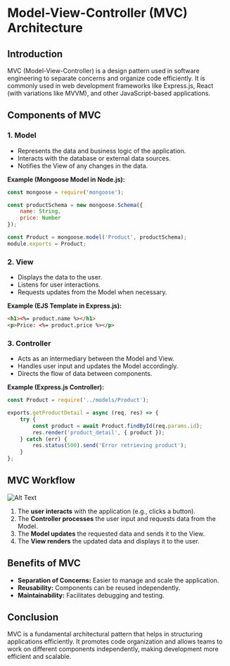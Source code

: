 # Model-View-Controller (MVC) Architecture

## Introduction
MVC (Model-View-Controller) is a design pattern used in software engineering to separate concerns and organize code efficiently. It is commonly used in web development frameworks like Express.js, React (with variations like MVVM), and other JavaScript-based applications.

## Components of MVC

### 1. Model
- Represents the data and business logic of the application.
- Interacts with the database or external data sources.
- Notifies the View of any changes in the data.

**Example (Mongoose Model in Node.js):**
```javascript
const mongoose = require('mongoose');

const productSchema = new mongoose.Schema({
    name: String,
    price: Number
});

const Product = mongoose.model('Product', productSchema);
module.exports = Product;
```

### 2. View
- Displays the data to the user.
- Listens for user interactions.
- Requests updates from the Model when necessary.

**Example (EJS Template in Express.js):**
```html
<h1><%= product.name %></h1>
<p>Price: <%= product.price %></p>
```

### 3. Controller
- Acts as an intermediary between the Model and View.
- Handles user input and updates the Model accordingly.
- Directs the flow of data between components.

**Example (Express.js Controller):**
```javascript
const Product = require('../models/Product');

exports.getProductDetail = async (req, res) => {
    try {
        const product = await Product.findById(req.params.id);
        res.render('product_detail', { product });
    } catch (err) {
        res.status(500).send('Error retrieving product');
    }
};
```

## MVC Workflow

![Alt Text](https://github.com/your-username/your-repository-name/raw/main/assets/images/3c8fe45bbf034516a5e39e00499c7d10.png)


1. The **user interacts** with the application (e.g., clicks a button).
2. The **Controller processes** the user input and requests data from the Model.
3. The **Model updates** the requested data and sends it to the View.
4. The **View renders** the updated data and displays it to the user.

## Benefits of MVC
- **Separation of Concerns:** Easier to manage and scale the application.
- **Reusability:** Components can be reused independently.
- **Maintainability:** Facilitates debugging and testing.

## Conclusion
MVC is a fundamental architectural pattern that helps in structuring applications efficiently. It promotes code organization and allows teams to work on different components independently, making development more efficient and scalable.

